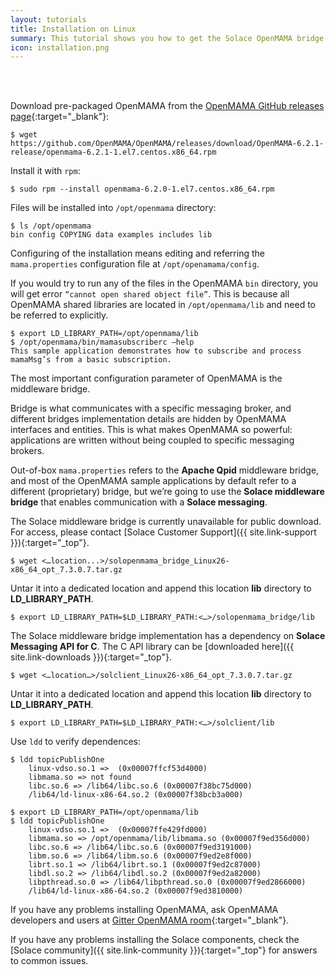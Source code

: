 ```yaml
---
layout: tutorials
title: Installation on Linux
summary: This tutorial shows you how to get the Solace OpenMAMA bridge installed on Linux
icon: installation.png
---
```


<br><br>

Download pre-packaged OpenMAMA from the [OpenMAMA GitHub releases page](https://github.com/OpenMAMA/OpenMAMA/releases){:target="_blank"}:

    $ wget https://github.com/OpenMAMA/OpenMAMA/releases/download/OpenMAMA-6.2.1-release/openmama-6.2.1-1.el7.centos.x86_64.rpm


Install it with `rpm`:

    $ sudo rpm --install openmama-6.2.0-1.el7.centos.x86_64.rpm


Files will be installed into `/opt/openmama` directory:

    $ ls /opt/openmama
    bin config COPYING data examples includes lib

Configuring of the installation means editing and referring the `mama.properties` configuration file at `/opt/openamama/config`.

If you would try to run any of the files in the OpenMAMA `bin` directory, you will get error `“cannot open shared object file”`. This is because all OpenMAMA shared libraries are located in `/opt/openmama/lib` and need to be referred to explicitly.

    $ export LD_LIBRARY_PATH=/opt/openmama/lib
    $ /opt/openmama/bin/mamasubscriberc –help
    This sample application demonstrates how to subscribe and process mamaMsg’s from a basic subscription.

The most important configuration parameter of OpenMAMA is the middleware bridge.

Bridge is what communicates with a specific messaging broker, and different bridges implementation details are hidden by OpenMAMA interfaces and entities. This is what makes OpenMAMA so powerful: applications are written without being coupled to specific messaging brokers.

Out-of-box `mama.properties` refers to the **Apache Qpid** middleware bridge, and most of the OpenMAMA sample applications by default refer to a different (proprietary) bridge, but we’re going to use the **Solace middleware bridge** that enables communication with a **Solace messaging**.

The Solace middleware bridge is currently unavailable for public download. For access, please contact [Solace Customer Support]({{ site.link-support }}){:target="_top"}.

    $ wget <…location...>/solopenmama_bridge_Linux26-x86_64_opt_7.3.0.7.tar.gz

Untar it into a dedicated location and append this location **lib** directory to **LD_LIBRARY_PATH**.

    $ export LD_LIBRARY_PATH=$LD_LIBRARY_PATH:<…>/solopenmama_bridge/lib

The Solace middleware bridge implementation has a dependency on **Solace Messaging API for C**. The C API library can be [downloaded here]({{ site.link-downloads }}){:target="_top"}.

    $ wget <…location…>/solclient_Linux26-x86_64_opt_7.3.0.7.tar.gz

Untar it into a dedicated location and append this location **lib** directory to **LD_LIBRARY_PATH**.

    $ export LD_LIBRARY_PATH=$LD_LIBRARY_PATH:<…>/solclient/lib

Use `ldd` to verify dependences:

```
$ ldd topicPublishOne
    linux-vdso.so.1 =>  (0x00007ffcf53d4000)
    libmama.so => not found
    libc.so.6 => /lib64/libc.so.6 (0x00007f38bc75d000)
    /lib64/ld-linux-x86-64.so.2 (0x00007f38bcb3a000)

$ export LD_LIBRARY_PATH=/opt/openmama/lib
$ ldd topicPublishOne
    linux-vdso.so.1 =>  (0x00007ffe429fd000)
    libmama.so => /opt/openmama/lib/libmama.so (0x00007f9ed356d000)
    libc.so.6 => /lib64/libc.so.6 (0x00007f9ed3191000)
    libm.so.6 => /lib64/libm.so.6 (0x00007f9ed2e8f000)
    librt.so.1 => /lib64/librt.so.1 (0x00007f9ed2c87000)
    libdl.so.2 => /lib64/libdl.so.2 (0x00007f9ed2a82000)
    libpthread.so.0 => /lib64/libpthread.so.0 (0x00007f9ed2866000)
    /lib64/ld-linux-x86-64.so.2 (0x00007f9ed3810000)
```

If you have any problems installing OpenMAMA, ask OpenMAMA developers and users at [Gitter OpenMAMA room](https://gitter.im/OpenMAMA/OpenMAMA){:target="_blank"}.

If you have any problems installing the Solace components, check the [Solace community]({{ site.link-community }}){:target="_top"} for answers to common issues.
